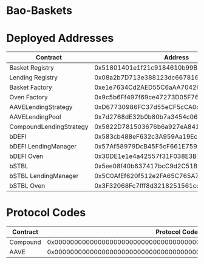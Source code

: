 # Bao-Baskets



# Deployed Addresses

Contract  	  					| Address									|Etherscan 																		|
--------------------------------| ------------------------------------------|-------------------------------------------------------------------------------|
Basket Registry  				| 0x51801401e1f21c9184610b99B978D050a374566E|[Link](https://etherscan.io/address/0x51801401e1f21c9184610b99B978D050a374566E)|
Lending Registry  				| 0x08a2b7D713e388123dc6678168656659d297d397|[Link](https://etherscan.io/address/0x08a2b7D713e388123dc6678168656659d297d397)|
Basket Factory  				| 0xe1e7634Cd2AED55C6aAA704299E735987f372b70|[Link](https://etherscan.io/address/0xe1e7634Cd2AED55C6aAA704299E735987f372b70)|
Oven Factory  					| 0x9c5b6Ff497f69ce47273D05F76fCba1b8555CD99|[Link](https://etherscan.io/address/0x9c5b6Ff497f69ce47273D05F76fCba1b8555CD99)|
AAVELendingStrategy				| 0xD67730986FC37d55eCF5cCA0d2D854f4FCf5d876|[Link](https://etherscan.io/address/0xD67730986FC37d55eCF5cCA0d2D854f4FCf5d876)|																			|	
AAVELendingPool  				| 0x7d2768dE32b0b80b7a3454c06BdAc94A69DDc7A9|[Link](https://etherscan.io/address/0x7d2768dE32b0b80b7a3454c06BdAc94A69DDc7A9)|
CompoundLendingStrategy  		| 0x5822D781503676b6a927eA841039465193CA213a|[Link](https://etherscan.io/address/0x5822D781503676b6a927eA841039465193CA213a)|
bDEFI							| 0x583cb488eF632c3A959Aa19EcF7991731a2F728e|[Link](https://etherscan.io/address/0x583cb488eF632c3A959Aa19EcF7991731a2F728e)|
bDEFI LendingManager  			| 0x57Af58979DcB45F5cF661E759625E57647c1df5E|[Link](https://etherscan.io/address/0x57Af58979DcB45F5cF661E759625E57647c1df5E)|
bDEFI Oven  					| 0x30DE1e1e4a42557f31F038E3B77672Afd4eAF7DF|[Link](https://etherscan.io/address/0x30DE1e1e4a42557f31F038E3B77672Afd4eAF7DF)|
bSTBL							| 0x5ee08f40b637417bcC9d2C51B62F4820ec9cF5D8|[Link](https://etherscan.io/address/0x5ee08f40b637417bcC9d2C51B62F4820ec9cF5D8)|
bSTBL LendingManager  			| 0x5C0AfEf620f512e2FA65C765A72fa46f9A41C6BD|[Link](https://etherscan.io/address/0x5C0AfEf620f512e2FA65C765A72fa46f9A41C6BD)|
bSTBL Oven  					| 0x3F32068Fc7fff8d3218251561cd77EE2FefCb1A3|[Link](https://etherscan.io/address/0x3F32068Fc7fff8d3218251561cd77EE2FefCb1A3)|

# Protocol Codes

Contract  	  					| Protocol Code									                    |
--------------------------------| ------------------------------------------------------------------|
Compound 						| 0x0000000000000000000000000000000000000000000000000000000000000001|
AAVE  							| 0x0000000000000000000000000000000000000000000000000000000000000002|


